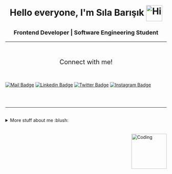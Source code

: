 <br/>
<h1 align="center">Hello everyone, I'm Sıla Barışık <img align="center" alt="Hi" width="50"  src="https://user-images.githubusercontent.com/1303154/88677602-1635ba80-d120-11ea-84d8-d263ba5fc3c0.gif"</h1>

<h3 align="center" style = font-size:18px;>Frontend Developer | Software Engineering Student</h3> <hr/>
<br/>

<p style= font-size:20px; font-style: italic;  align="center">
Connect with me!
</p> 

<br/>

[![Mail Badge](https://img.shields.io/badge/Gmail-D14836?style=for-the-badge&logo=gmail&logoColor=white)](mailto:slabarsk249@gmail.com)
[![Linkedin Badge](https://img.shields.io/badge/LinkedIn-0077B5?style=for-the-badge&logo=linkedin&logoColor=white)](https://www.linkedin.com/in/s%C4%B1la-bar%C4%B1%C5%9F%C4%B1k-2a07b0202/) 
[![Twitter Badge](https://img.shields.io/badge/Twitter-1DA1F2?style=for-the-badge&logo=twitter&logoColor=white)](https://twitter.com/Buubituzak)
[![Instagram Badge](https://img.shields.io/badge/Instagram-E4405F?style=for-the-badge&logo=instagram&logoColor=white)](https://www.instagram.com/slabarsk/) 

<br/><br/>
<hr/>
<br/>


<details>
<summary>
  More stuff about me :blush: <br/><br/><br/> <img align="right" alt="Coding" width="110"  src="https://media.giphy.com/media/du3J3cXyzhj75IOgvA/giphy.gif">
</summary>

<br >

I am currently living in İzmir/Turkey. During my college, I believe, I was able to gather sufficient information and experience in my classroom and laboratory sessions. Now, I am a 3rd year student and my studies in the field continue to fuel my interest in Frontend, this year. 

<hr/><br/>

![https://github.com/slabarsk](https://komarev.com/ghpvc/?username=your-github-slabarsk&color=orange&style=for-the-badge)

<br/>



![Sıla's GitHub stats](https://github-readme-stats.vercel.app/api?username=slabarsk&show_icons=true&theme=slateorange)

